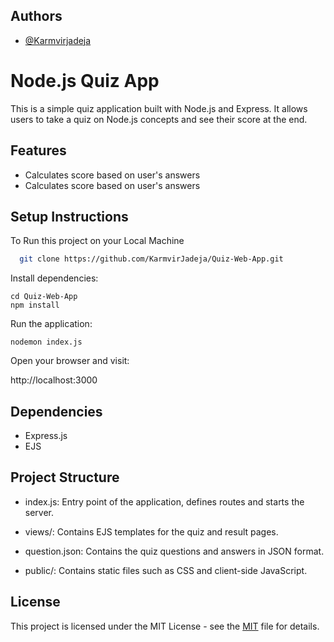 
## Authors

- [@Karmvirjadeja](https://github.com/Karmvirjadeja)


# Node.js Quiz App

This is a simple quiz application built with Node.js and Express. It allows users to take a quiz on Node.js concepts and see their score at the end.



## Features

- Calculates score based on user's answers
- Calculates score based on user's answers



## Setup Instructions

To Run this project on your Local Machine
```bash
  git clone https://github.com/KarmvirJadeja/Quiz-Web-App.git

```

Install dependencies:

``` 
cd Quiz-Web-App
npm install

```

Run the application:
```
nodemon index.js

```

Open your browser and visit:

http://localhost:3000


## Dependencies

- Express.js
- EJS

## Project Structure

- index.js: Entry point of the application, defines routes and starts the server.


- views/: Contains EJS templates for the quiz and result pages.


- question.json: Contains the quiz questions and answers in JSON format.

- public/: Contains static files such as CSS and client-side JavaScript.
## License
This project is licensed under the MIT License - see the
[MIT](https://choosealicense.com/licenses/mit/) file for details.

